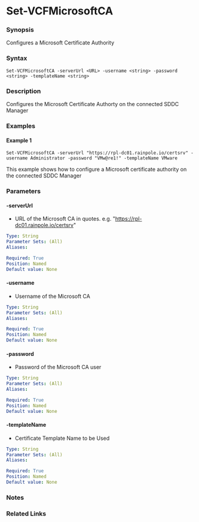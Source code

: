 # Set-VCFMicrosoftCA

### Synopsis
Configures a Microsoft Certificate Authority

### Syntax
```
Set-VCFMicrosoftCA -serverUrl <URL> -username <string> -password <string> -templateName <string>
```

### Description
Configures the Microsoft Certificate Authorty on the connected SDDC Manager

### Examples
#### Example 1
```
Set-VCFMicrosoftCA -serverUrl "https://rpl-dc01.rainpole.io/certsrv" -username Administrator -password "VMw@re1!" -templateName VMware
```
This example shows how to configure a Microsoft certificate authority on the connected SDDC Manager

### Parameters

#### -serverUrl
- URL of the Microsoft CA in quotes. e.g. "https://rpl-dc01.rainpole.io/certsrv"

```yaml
Type: String
Parameter Sets: (All)
Aliases:

Required: True
Position: Named
Default value: None
```

#### -username
- Username of the Microsoft CA

```yaml
Type: String
Parameter Sets: (All)
Aliases:

Required: True
Position: Named
Default value: None
```

#### -password
- Password of the Microsoft CA user

```yaml
Type: String
Parameter Sets: (All)
Aliases:

Required: True
Position: Named
Default value: None
```

#### -templateName
- Certificate Template Name to be Used

```yaml
Type: String
Parameter Sets: (All)
Aliases:

Required: True
Position: Named
Default value: None
```

### Notes

### Related Links
